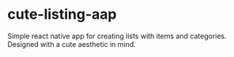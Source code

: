 # cute-listing-aap
Simple react native app for creating lists with items and categories. Designed with a cute aesthetic in mind.
